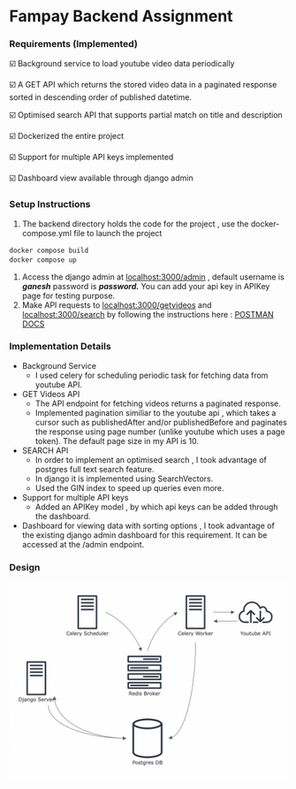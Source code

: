 # Fampay Backend Assignment

### Requirements (Implemented)

☑️ Background service to load youtube video data periodically

☑️ A GET API which returns the stored video data in a paginated response sorted in descending order of published datetime.

☑️ Optimised search API that supports partial match on title and description

☑️ Dockerized the entire project

☑️ Support for multiple API keys implemented

☑️ Dashboard view available through django admin

### Setup Instructions

1.  The backend directory holds the code for the project , use the docker-compose.yml file to launch the project

```vhdl
docker compose build 
docker compose up
```

1.  Access the django admin at [localhost:3000/admin](http://localhost:3000/admin) , default username is _**ganesh**_ password is _**password.**_ You can add your api key in APIKey page for testing purpose.
2.  Make API requests to [localhost:3000/getvideos](http://localhost:3000/getvideos) and [localhost:3000/search](http://localhost:3000/search) by following the instructions here : [POSTMAN DOCS](https://documenter.getpostman.com/view/19494450/2s8Z6yXDSG)

### Implementation Details

- Background Service
    - I used celery for scheduling periodic task for fetching data from youtube API.
- GET Videos API
    - The API endpoint for fetching videos returns a paginated response.
    - Implemented pagination similiar to the youtube api , which takes a cursor such as publishedAfter and/or publishedBefore and paginates the response using page number (unlike youtube which uses a page token). The default page size in my API is 10.
- SEARCH API
    - In order to implement an optimised search , I took advantage of postgres full text search feature.
    - In django it is implemented using SearchVectors.
    - Used the GIN index to speed up queries even more.
- Support for multiple API keys
    - Added an APIKey model , by which api keys can be added through the dashboard.
- Dashboard for viewing data with sorting options , I took advantage of the existing django admin dashboard for this requirement. It can be accessed at the /admin endpoint.

### Design

![design.png](design.png)
